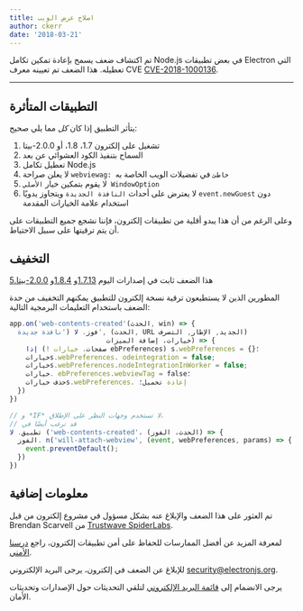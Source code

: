 ```yaml
---
title: اصلاح عرض الويب
author: ckerr
date: '2018-03-21'
---
```


تم اكتشاف ضعف يسمح بإعادة تمكين تكامل Node.js في بعض تطبيقات Electron التي تعطيله. هذا الضعف تم تعيينه معرف CVE [CVE-2018-1000136](https://cve.mitre.org/cgi-bin/cvename.cgi?name=CVE-2018-1000136).

---

## التطبيقات المتأثرة

يتأثر التطبيق إذا كان *كل* مما يلي صحيح:

 1. تشغيل على إلكترون 1.7، 1.8، أو 2.0.0-بيتا
 2. السماح بتنفيذ الكود العشوائي عن بعد
 3. تعطيل تكامل Node.js
 4. لا يعلن صراحة `webviewag: خاطئ` في تفضيلات الويب الخاصة به
 5. لا يقوم بتمكين خيار `الأصلي WindowOption`
 6. لا يعترض على أحداث `النافذة الجديدة` ويتجاوز يدويًا `event.newGuest` دون استخدام علامة الخيارات المقدمة

وعلى الرغم من أن هذا يبدو أقلية من تطبيقات إلكترون، فإننا نشجع جميع التطبيقات على أن يتم ترقيتها على سبيل الاحتياط.

## التخفيف

هذا الضعف ثابت في إصدارات اليوم [1.7.13](https://github.com/electron/electron/releases/tag/v1.7.13)و [1.8.4](https://github.com/electron/electron/releases/tag/v1.8.4)و [2.0.0-بيتا.5](https://github.com/electron/electron/releases/tag/v2.0.0-beta.5)

المطورين الذين لا يستطيعون ترقية نسخة إلكترون للتطبيق يمكنهم التخفيف من حدة الضعف باستخدام التعليمات البرمجية التالية:

```js
app.on('web-contents-created'(الحدث, win) => {
  فوز. لا ('نافذة جديدة', (الحدث, URL الجديد, الإطار, التصرف)
                        خيارات، إضافة الميزات) => {
    إذا (! صفحات. خيارات ebPreferences) s.webPreferences = {}؛
    خياراتs.webPreferences. odeintegration = false;
    خياراتs.webPreferences.nodeIntegrationInWorker = false;
    خيارات. ebPreferences.webviewTag = false؛
    حذف خياراتs.webPreferences. إعادة تحميل؛
  })
})

// و *IF* لا تستخدم وجهات النظر على الإطلاق،
// قد ترغب أيضًا في
تطبيق. لا ('web-contents-created'، (الحدث، الفوز) => {
  الفوز. n('will-attach-webview', (event, webPreferences, params) => {
    event.preventDefault();
  })
})
```

## معلومات إضافية

تم العثور على هذا الضعف والإبلاغ عنه بشكل مسؤول في مشروع إلكترون من قبل Brendan Scarvell من [Trustwave SpiderLabs](https://www.trustwave.com/Company/SpiderLabs/).

لمعرفة المزيد عن أفضل الممارسات للحفاظ على أمن تطبيقات إلكترون، راجع [درسنا الأمني](https://electronjs.org/docs/tutorial/security).

للإبلاغ عن الضعف في إلكترون، يرجى البريد الإلكتروني security@electronjs.org.

يرجى الانضمام إلى [قائمة البريد الإلكتروني](https://groups.google.com/forum/#!forum/electronjs) لتلقي التحديثات حول الإصدارات وتحديثات الأمان.


